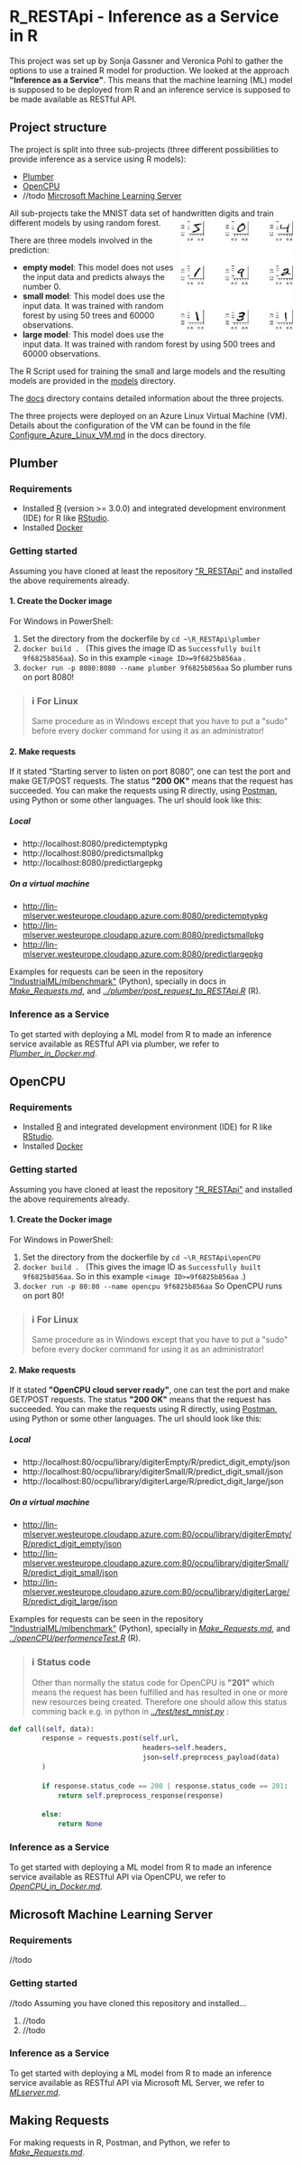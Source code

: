 # R_RESTApi - Inference as a Service in R

This project was set up by Sonja Gassner and Veronica Pohl to gather the options to use a trained R model for production. We looked at the approach **"Inference as a Service"**. This means that the machine learning (ML) model is supposed to be deployed from R and an inference service is supposed to be made available as RESTful API.

## Project structure

The project is split into three sub-projects (three different possibilities to provide inference as a service using R models):  
* [Plumber](https://github.com/IndustrialML/R_RESTApi/tree/master/plumber)
* [OpenCPU](https://github.com/IndustrialML/R_RESTApi/tree/master/openCPU)
* //todo [Mircrosoft Machine Learning Server]()

All sub-projects take the MNIST data set of handwritten digits and train different models by using random forest. 
<img align="right" width="200" height="200" src="docs/images/plot_mnist.jpg">

There are three models involved in the prediction:
* **empty model**: This model does not uses the input data and predicts always the number 0.
* **small model**: This model does use the input data. It was trained with random forest by using 50 trees and 60000 observations.
* **large model**: This model does use the input data. It was trained with random forest by using 500 trees and 60000 observations.

The R Script used for training the small and large models and the resulting models are provided in the  [models](https://github.com/IndustrialML/R_RESTApi/tree/master/models) directory.

The [docs](https://github.com/IndustrialML/R_RESTApi/tree/master/docs) directory contains detailed information about the three projects. 


The three projects were deployed on an Azure Linux Virtual Machine (VM). Details about the configuration of the VM can be found in the file [Configure_Azure_Linux_VM.md](https://github.com/IndustrialML/R_RESTApi/blob/master/docs/Configure_Azure_Linux_VM.md) in the docs directory.

## Plumber

### Requirements
* Installed [R](https://cran.r-project.org/) (version >= 3.0.0) and integrated development environment (IDE) for R like [RStudio](https://www.rstudio.com/).
* Installed [Docker](https://github.com/IndustrialML/R_RESTApi/blob/master/docs/Install_Docker.md)

### Getting started 
Assuming you have cloned at least the repository ["R_RESTApi"](https://github.com/IndustrialML/R_RESTApi) and installed the above requirements already.

#### 1. Create the Docker image 
For Windows in PowerShell:
1.	Set the directory from the dockerfile by `cd ~\R_RESTApi\plumber`
2.	`docker build . ` (This gives the image ID as `Successfully built 9f6825b856aa`). So in this example `<image ID>=9f6825b856aa` .
3.	`docker run -p 8080:8080 --name plumber 9f6825b856aa` So plumber runs on port 8080!

> ### :information_source: For Linux
> Same procedure as in Windows except that you have to put a "sudo" before every docker command for using it as an administrator!

#### 2. Make requests

If it stated “Starting server to listen on port 8080”, one can test the port and make GET/POST requests. The status **"200 OK"** means that the request has succeeded. You can make the requests using R directly, using [Postman](https://www.getpostman.com/ ), using Python or some other languages.
The url should look like this:

##### Local
* http://localhost:8080/predictemptypkg
* http://localhost:8080/predictsmallpkg
* http://localhost:8080/predictlargepkg

##### On a virtual machine
* http://lin-mlserver.westeurope.cloudapp.azure.com:8080/predictemptypkg
* http://lin-mlserver.westeurope.cloudapp.azure.com:8080/predictsmallpkg
* http://lin-mlserver.westeurope.cloudapp.azure.com:8080/predictlargepkg

Examples for requests can be seen in the repository ["IndustrialML/mlbenchmark"](https://github.com/IndustrialML/mlbenchmark) (Python), specially in docs in [*Make_Requests.md*](https://github.com/IndustrialML/R_RESTApi/blob/master/docs/Make_Requests.md), and [*../plumber/post_request_to_RESTApi.R*](https://github.com/IndustrialML/R_RESTApi/blob/master/plumber/post_request_to_RESTApi.R) (R).

### Inference as a Service

To get started with deploying a ML model from R to made an inference service available as RESTful API via plumber, we refer to [*Plumber_in_Docker.md*](https://github.com/IndustrialML/R_RESTApi/blob/master/docs/Plumber_in_Docker.md).

## OpenCPU
### Requirements
* Installed [R](https://cran.r-project.org/) and integrated development environment (IDE) for R like [RStudio](https://www.rstudio.com/).
* Installed [Docker](https://github.com/IndustrialML/R_RESTApi/blob/master/docs/Install_Docker.md)

### Getting started 
Assuming you have cloned at least the repository ["R_RESTApi"](https://github.com/IndustrialML/R_RESTApi) and installed the above requirements already.

#### 1. Create the Docker image 
For Windows in PowerShell:
1.	Set the directory from the dockerfile by `cd ~\R_RESTApi\openCPU`
2.	`docker build . ` (This gives the image ID as `Successfully built 9f6825b856aa`. So in this example `<image ID>=9f6825b856aa` .)
3.  `docker run -p 80:80 --name opencpu 9f6825b856aa` So OpenCPU runs on port 80!

> ### :information_source: For Linux
> Same procedure as in Windows except that you have to put a "sudo" before every docker command for using it as an administrator!

#### 2. Make requests
If it stated **"OpenCPU cloud server ready"**, one can test the port and make GET/POST requests. The status **"200 OK"** means that the request has succeeded. You can make the requests using R directly, using [Postman](https://www.getpostman.com/ ), using Python or some other languages.
The url should look like this:

##### Local
* http://localhost:80/ocpu/library/digiterEmpty/R/predict_digit_empty/json
* http://localhost:80/ocpu/library/digiterSmall/R/predict_digit_small/json
* http://localhost:80/ocpu/library/digiterLarge/R/predict_digit_large/json

##### On a virtual machine
* http://lin-mlserver.westeurope.cloudapp.azure.com:80/ocpu/library/digiterEmpty/R/predict_digit_empty/json
* http://lin-mlserver.westeurope.cloudapp.azure.com:80/ocpu/library/digiterSmall/R/predict_digit_small/json
* http://lin-mlserver.westeurope.cloudapp.azure.com:80/ocpu/library/digiterLarge/R/predict_digit_large/json

Examples for requests can be seen in the repository ["IndustrialML/mlbenchmark"](https://github.com/IndustrialML/mlbenchmark) (Python), specially in [*Make_Requests.md*](https://github.com/IndustrialML/R_RESTApi/blob/master/docs/Make_Requests.md), and [*../openCPU/performenceTest.R*](https://github.com/IndustrialML/R_RESTApi/blob/master/openCPU/performanceTest.R) (R). 

> ### :information_source: Status code
> Other than normally the status code for OpenCPU is **"201"** which means the request has been fulfilled and has resulted in one or more new resources being created. Therefore one should allow this status comming back e.g. in python in [*../test/test_mnist.py*](https://github.com/IndustrialML/mlbenchmark/blob/master/test/test_mnist.py) : 

```python
def call(self, data):
        response = requests.post(self.url,
                                 headers=self.headers,
                                 json=self.preprocess_payload(data)
        )

        if response.status_code == 200 | response.status_code == 201:
            return self.preprocess_response(response)

        else:
            return None
```

### Inference as a Service

To get started with deploying a ML model from R to made an inference service available as RESTful API via OpenCPU, we refer to [*OpenCPU_in_Docker.md*](https://github.com/IndustrialML/R_RESTApi/blob/master/docs/OpenCPU_in_Docker.md).

## Microsoft Machine Learning Server
### Requirements
//todo

### Getting started 
//todo Assuming you have cloned this repository and installed... 

1. //todo
2. //todo

### Inference as a Service

To get started with deploying a ML model from R to made an inference service available as RESTful API via Microsoft ML Server, we refer to [*MLserver.md*](https://github.com/IndustrialML/R_RESTApi/blob/master/docs/MLserver.md).

## Making Requests
For making requests in R, Postman, and Python, we refer to [*Make_Requests.md*](https://github.com/IndustrialML/R_RESTApi/blob/master/docs/Make_Requests.md).
